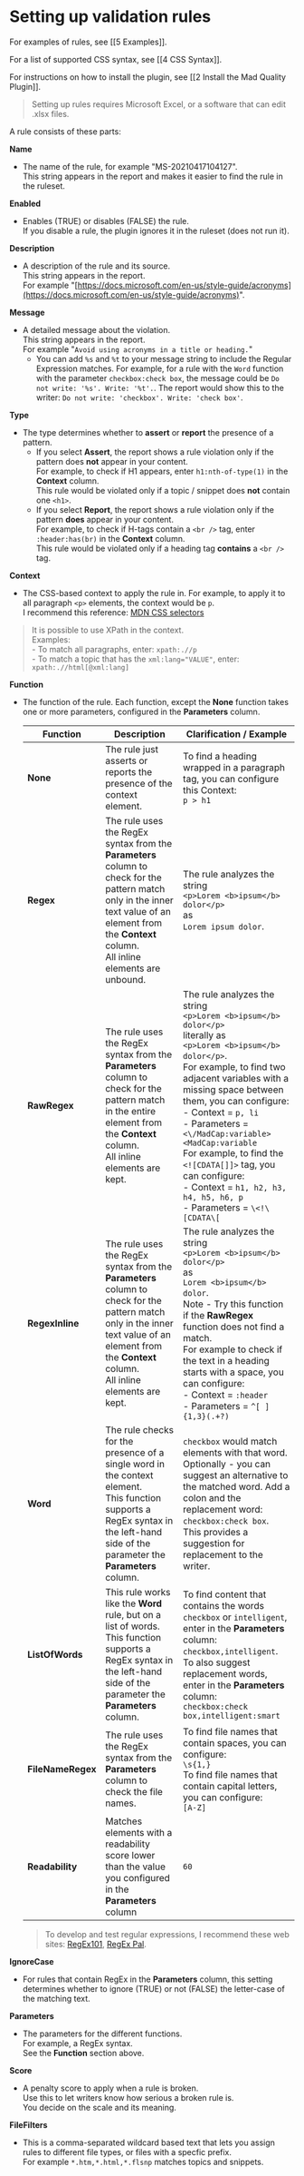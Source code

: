 # Setting up validation rules

For examples of rules, see [[5 Examples]].

For a list of supported CSS syntax, see [[4 CSS Syntax]].

For instructions on how to install the plugin, see [[2 Install the Mad Quality Plugin]].
        
> Setting up rules requires Microsoft Excel, or a software that can edit .xlsx files. 

A rule consists of these parts:

**Name**
- The name of the rule, for example "MS-20210417104127".<br>This string appears in the report and makes it easier to find the rule in the ruleset.

**Enabled**
- Enables (TRUE) or disables (FALSE) the rule.<br>If you disable a rule, the plugin ignores it in the ruleset (does not run it).

**Description**
- A description of the rule and its source.<br>This string appears in the report.<br>For example "[https://docs.microsoft.com/en-us/style-guide/acronyms](https://docs.microsoft.com/en-us/style-guide/acronyms)".

**Message**
- A detailed message about the violation.<br>This string appears in the report.<br>For example "`Avoid using acronyms in a title or heading.`"
	- You can add `%s` and `%t` to your message string to include the Regular Expression matches. For example, for a rule with the `Word` function with the parameter `checkbox:check box`, the message could be `Do not write: '%s'. Write: '%t'.`. The report would show this to the writer: `Do not write: 'checkbox'. Write: 'check box'`.

**Type**
- The type determines whether to **assert** or **report** the presence of a pattern.
	- If you select **Assert**, the report shows a rule violation only if the pattern does **not** appear in your content.<br>For example, to check if H1 appears, enter `h1:nth-of-type(1)` in the **Context** column.<br>This rule would be violated only if a topic / snippet does **not** contain one `<h1>`.
	- If you select **Report**, the report shows a rule violation only if the pattern **does** appear in your content.<br>For example, to check if H-tags contain a `<br />` tag, enter `:header:has(br)` in the **Context** column.<br>This rule would be violated only if a heading tag **contains** a `<br />` tag.

**Context**
- The CSS-based context to apply the rule in. For example, to apply it to all paragraph `<p>` elements, the context would be `p`.<br>I recommend this reference: [MDN CSS selectors](https://developer.mozilla.org/en-US/docs/Web/CSS/CSS_Selectors)


> It is possible to use XPath in the context.<br>Examples:<br>- To match all paragraphs, enter: `xpath:.//p`<br>- To match a topic that has the `xml:lang="VALUE"`, enter: `xpath:.//html[@xml:lang]`

**Function**
- The function of the rule. Each function, except the **None** function takes one or more parameters, configured in the **Parameters** column.

	| Function | Description | Clarification / Example |
	| ------------- | --------------------------------------------------------------------- | ----------------------------------------------------- |
	| **None** | The rule just asserts or reports the presence of the context element. | To find a heading wrapped in a paragraph tag, you can configure this Context:<br>`p > h1` |
	| **Regex** | The rule uses the RegEx syntax from the **Parameters** column to check for the pattern match only in the inner text value of an element from the **Context** column.<br>All inline elements are unbound.| The rule analyzes the string<br>`<p>Lorem <b>ipsum</b> dolor</p>`<br>as<br>`Lorem ipsum dolor`. |
	| **RawRegex** | The rule uses the RegEx syntax from the **Parameters** column to check for the pattern match in the entire element from the **Context** column.<br>All inline elements are kept. | The rule analyzes the string<br>`<p>Lorem <b>ipsum</b> dolor</p>`<br>literally as<br>`<p>Lorem <b>ipsum</b> dolor</p>`.<br>For example, to find two adjacent variables with a missing space between them, you can configure:<br>- Context = `p, li`<br>- Parameters = `<\/MadCap:variable><MadCap:variable`<br>For example, to find the `<![CDATA[]]>` tag, you can configure:<br>- Context = `h1, h2, h3, h4, h5, h6, p`<br>- Parameters = `\<!\[CDATA\[` |
	| **RegexInline** | The rule uses the RegEx syntax from the **Parameters** column to check for the pattern match only in the inner text value of an element from the **Context** column.<br>All inline elements are kept. | The rule analyzes the string<br>`<p>Lorem <b>ipsum</b> dolor</p>`<br>as<br>`Lorem <b>ipsum</b> dolor`.<br>Note - Try this function if the **RawRegex** function does not find a match.<br>For example to check if the text in a heading starts with a space, you can configure:<br>- Context = `:header`<br>- Parameters = `^[ ]{1,3}(.+?)`|
	| **Word** | The rule checks for the presence of a single word in the context element.<br>This function supports a RegEx syntax in the left-hand side of the parameter the **Parameters** column. | `checkbox` would match elements with that word.<br>Optionally - you can suggest an alternative to the matched word. Add a colon and the replacement word:<br>`checkbox:check box`.<br>This provides a suggestion for replacement to the writer. |
	| **ListOfWords** | This rule works like the **Word** rule, but on a list of words.<br>This function supports a RegEx syntax in the left-hand side of the parameter the **Parameters** column. | To find content that contains the words `checkbox` or `intelligent`, enter in the **Parameters** column:<br>`checkbox,intelligent`.<br>To also suggest replacement words, enter in the **Parameters** column:<br>`checkbox:check box,intelligent:smart` |
	| **FileNameRegex** | The rule uses the RegEx syntax from the **Parameters** column to check the file names. | To find file names that contain spaces, you can configure:<br>`\s{1,}`<br>To find file names that contain capital letters, you can configure:<br>`[A-Z]` |
	| **Readability** | Matches elements with a readability score lower than the value you configured in the **Parameters** column | `60` |

	
	> To develop and test regular expressions, I recommend these web sites: [RegEx101](https://regex101.com/), [RegEx Pal](https://www.regexpal.com/).
	
**IgnoreCase**
- For rules that contain RegEx in the **Parameters** column, this setting determines whether to ignore (TRUE) or not (FALSE) the letter-case of the matching text. 

**Parameters**
- The parameters for the different functions.<br>For example, a RegEx syntax.<br>See the **Function** section above.

**Score**
- A penalty score to apply when a rule is broken.<br>Use this to let writers know how serious a broken rule is.<br>You decide on the scale and its meaning.

**FileFilters**
- This is a comma-separated wildcard based text that lets you assign rules to different file types, or files with a specfic prefix.<br>For example `*.htm,*.html,*.flsnp` matches topics and snippets. 




 
